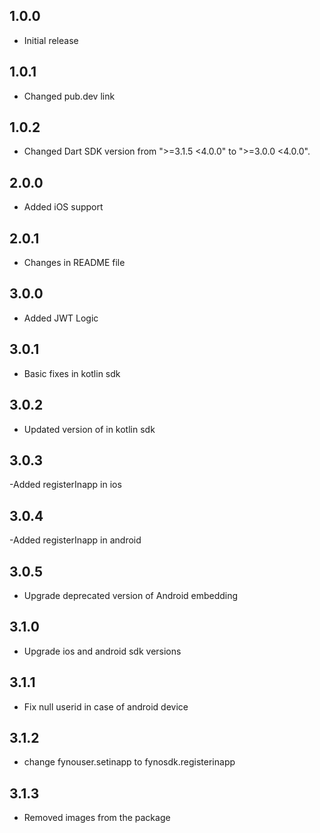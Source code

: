 ## 1.0.0

- Initial release

## 1.0.1

- Changed pub.dev link

## 1.0.2

- Changed Dart SDK version from ">=3.1.5 <4.0.0" to ">=3.0.0 <4.0.0".

## 2.0.0

- Added iOS support

## 2.0.1

- Changes in README file

## 3.0.0

- Added JWT Logic

## 3.0.1

- Basic fixes in kotlin sdk

## 3.0.2

- Updated version of in kotlin sdk

## 3.0.3

-Added registerInapp in ios

## 3.0.4

-Added registerInapp in android

## 3.0.5

- Upgrade deprecated version of Android embedding

## 3.1.0

- Upgrade ios and android sdk versions

## 3.1.1

- Fix null userid in case of android device

## 3.1.2

- change fynouser.setinapp to fynosdk.registerinapp

## 3.1.3

- Removed images from the package
